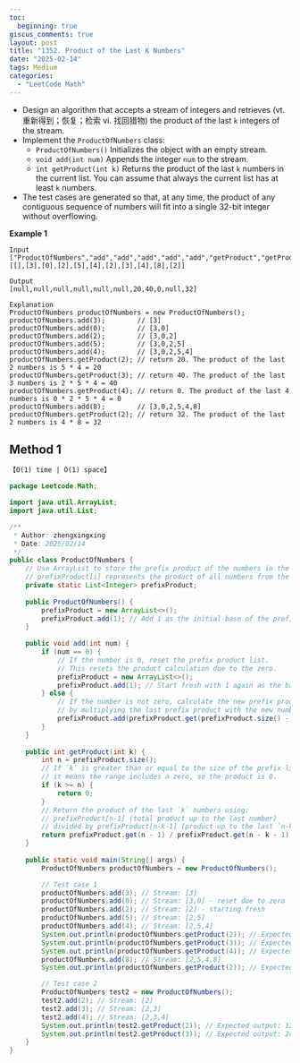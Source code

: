 ```yaml
---
toc:
  beginning: true
giscus_comments: true
layout: post
title: "1352. Product of the Last K Numbers"
date: "2025-02-14"
tags: Medium
categories:
  - "LeetCode Math"
---
```



- Design an algorithm that accepts a stream of integers and retrieves (vt. 重新得到；恢复；检索 vi. 找回猎物) the product of the last `k` integers of the stream.
- Implement the `ProductOfNumbers` class:
  - `ProductOfNumbers()` Initializes the object with an empty stream.
  - `void add(int num)` Appends the integer `num` to the stream.
  - `int getProduct(int k)` Returns the product of the last `k` numbers in the current list. You can assume that always the current list has at least `k` numbers.
- The test cases are generated so that, at any time, the product of any contiguous sequence of numbers will fit into a single 32-bit integer without overflowing.


**Example 1**

```
Input
["ProductOfNumbers","add","add","add","add","add","getProduct","getProduct","getProduct","add","getProduct"]
[[],[3],[0],[2],[5],[4],[2],[3],[4],[8],[2]]

Output
[null,null,null,null,null,null,20,40,0,null,32]

Explanation
ProductOfNumbers productOfNumbers = new ProductOfNumbers();
productOfNumbers.add(3);        // [3]
productOfNumbers.add(0);        // [3,0]
productOfNumbers.add(2);        // [3,0,2]
productOfNumbers.add(5);        // [3,0,2,5]
productOfNumbers.add(4);        // [3,0,2,5,4]
productOfNumbers.getProduct(2); // return 20. The product of the last 2 numbers is 5 * 4 = 20
productOfNumbers.getProduct(3); // return 40. The product of the last 3 numbers is 2 * 5 * 4 = 40
productOfNumbers.getProduct(4); // return 0. The product of the last 4 numbers is 0 * 2 * 5 * 4 = 0
productOfNumbers.add(8);        // [3,0,2,5,4,8]
productOfNumbers.getProduct(2); // return 32. The product of the last 2 numbers is 4 * 8 = 32 
```

## Method 1

```tex
【O(1) time | O(1) space】
```

```java
package Leetcode.Math;

import java.util.ArrayList;
import java.util.List;

/**
 * Author: zhengxingxing
 * Date: 2025/02/14
 */
public class ProductOfNumbers {
    // Use ArrayList to store the prefix product of the numbers in the stream.
    // prefixProduct[i] represents the product of all numbers from the start of the list to index i.
    private static List<Integer> prefixProduct;
    
    public ProductOfNumbers() {
        prefixProduct = new ArrayList<>();
        prefixProduct.add(1); // Add 1 as the initial base of the prefix product list.
    }
    
    public void add(int num) {
        if (num == 0) {
            // If the number is 0, reset the prefix product list.
            // This resets the product calculation due to the zero.
            prefixProduct = new ArrayList<>();
            prefixProduct.add(1); // Start fresh with 1 again as the base.
        } else {
            // If the number is not zero, calculate the new prefix product 
            // by multiplying the last prefix product with the new number.
            prefixProduct.add(prefixProduct.get(prefixProduct.size() - 1) * num);
        }
    }
    
    public int getProduct(int k) {
        int n = prefixProduct.size();
        // If `k` is greater than or equal to the size of the prefix list,
        // it means the range includes a zero, so the product is 0.
        if (k >= n) {
            return 0;
        }
        // Return the product of the last `k` numbers using:
        // prefixProduct[n-1] (total product up to the last number)
        // divided by prefixProduct[n-k-1] (product up to the last `n-k` numbers).
        return prefixProduct.get(n - 1) / prefixProduct.get(n - k - 1);
    }
    
    public static void main(String[] args) {
        ProductOfNumbers productOfNumbers = new ProductOfNumbers();

        // Test case 1
        productOfNumbers.add(3); // Stream: [3]
        productOfNumbers.add(0); // Stream: [3,0] - reset due to zero
        productOfNumbers.add(2); // Stream: [2] - starting fresh
        productOfNumbers.add(5); // Stream: [2,5]
        productOfNumbers.add(4); // Stream: [2,5,4]
        System.out.println(productOfNumbers.getProduct(2)); // Expected output: 20 (5 * 4)
        System.out.println(productOfNumbers.getProduct(3)); // Expected output: 40 (2 * 5 * 4)
        System.out.println(productOfNumbers.getProduct(4)); // Expected output: 0 (due to zero in the range)
        productOfNumbers.add(8); // Stream: [2,5,4,8]
        System.out.println(productOfNumbers.getProduct(2)); // Expected output: 32 (4 * 8)

        // Test case 2
        ProductOfNumbers test2 = new ProductOfNumbers();
        test2.add(2); // Stream: [2]
        test2.add(3); // Stream: [2,3]
        test2.add(4); // Stream: [2,3,4]
        System.out.println(test2.getProduct(2)); // Expected output: 12 (3 * 4)
        System.out.println(test2.getProduct(3)); // Expected output: 24 (2 * 3 * 4)
    }
}

```






